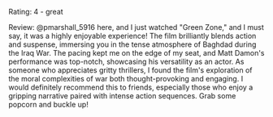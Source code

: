 Rating: 4 - great

Review: @pmarshall_5916 here, and I just watched "Green Zone," and I must say, it was a highly enjoyable experience! The film brilliantly blends action and suspense, immersing you in the tense atmosphere of Baghdad during the Iraq War. The pacing kept me on the edge of my seat, and Matt Damon's performance was top-notch, showcasing his versatility as an actor. As someone who appreciates gritty thrillers, I found the film's exploration of the moral complexities of war both thought-provoking and engaging. I would definitely recommend this to friends, especially those who enjoy a gripping narrative paired with intense action sequences. Grab some popcorn and buckle up!